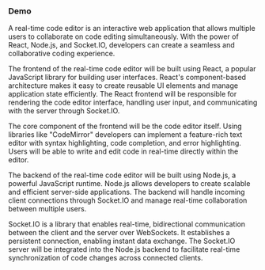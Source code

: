 ### Demo


A real-time code editor is an interactive web application that allows multiple users to collaborate on code editing simultaneously. With the power of React, Node.js, and Socket.IO, developers can create a seamless and collaborative coding experience.

The frontend of the real-time code editor will be built using React, a popular JavaScript library for building user interfaces. React's component-based architecture makes it easy to create reusable UI elements and manage application state efficiently. The React frontend will be responsible for rendering the code editor interface, handling user input, and communicating with the server through Socket.IO.

The core component of the frontend will be the code editor itself. Using libraries like "CodeMirror" developers can implement a feature-rich text editor with syntax highlighting, code completion, and error highlighting. Users will be able to write and edit code in real-time directly within the editor.

The backend of the real-time code editor will be built using Node.js, a powerful JavaScript runtime. Node.js allows developers to create scalable and efficient server-side applications. The backend will handle incoming client connections through Socket.IO and manage real-time collaboration between multiple users.

Socket.IO is a library that enables real-time, bidirectional communication between the client and the server over WebSockets. It establishes a persistent connection, enabling instant data exchange. The Socket.IO server will be integrated into the Node.js backend to facilitate real-time synchronization of code changes across connected clients.

